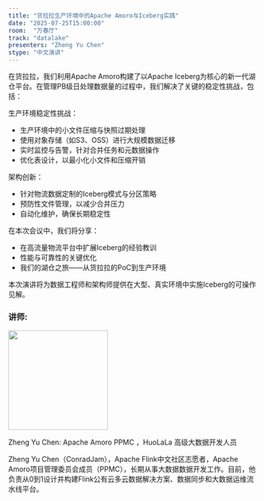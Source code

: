 ```yaml
---
title: "货拉拉生产环境中的Apache Amoro与Iceberg实践"
date: "2025-07-25T15:00:00"
room:  "万春厅"
track: "datalake"
presenters: "Zheng Yu Chen"
stype: "中文演讲"
---
```


在货拉拉，我们利用Apache Amoro构建了以Apache Iceberg为核心的新一代湖仓平台。在管理PB级日处理数据量的过程中，我们解决了关键的稳定性挑战，包括：

生产环境稳定性挑战：

- 生产环境中的小文件压缩与快照过期处理
- 使用对象存储（如S3、OSS）进行大规模数据迁移
- 实时监控与告警，针对合并任务和元数据操作
- 优化表设计，以最小化小文件和压缩开销

架构创新：

- 针对物流数据定制的Iceberg模式与分区策略
- 预防性文件管理，以减少合并压力
- 自动化维护，确保长期稳定性

在本次会议中，我们将分享：

- 在高流量物流平台中扩展Iceberg的经验教训
- 性能与可靠性的关键优化
- 我们的湖仓之旅——从货拉拉的PoC到生产环境

本次演讲将为数据工程师和架构师提供在大型、真实环境中实施Iceberg的可操作见解。

### 讲师:

<img src="https://sessionize.com/image/8dab-400o400o1-wspZVa98jevB6AB6cPZU8m.jpg" width="200" /><br/>

Zheng Yu Chen: Apache Amoro PPMC ，HuoLaLa 高级大数据开发人员

Zheng Yu Chen（ConradJam），Apache Flink中文社区志愿者，Apache Amoro项目管理委员会成员（PPMC），长期从事大数据数据开发工作。目前，他负责从0到1设计并构建Flink公有云多云数据解决方案、数据同步和大数据运维流水线平台。
